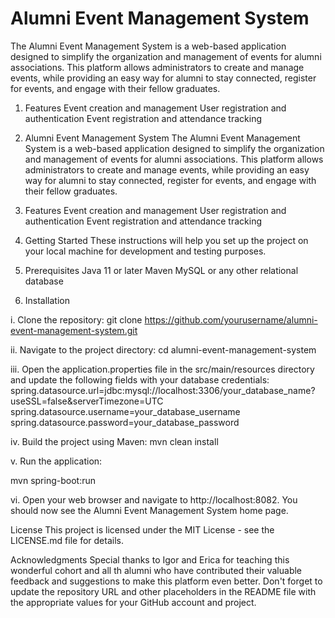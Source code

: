 # Alumni Event Management System


The Alumni Event Management System is a web-based application designed to simplify the organization and management of events for alumni associations. This platform allows administrators to create and manage events, while providing an easy way for alumni to stay connected, register for events, and engage with their fellow graduates.

1. Features
Event creation and management
User registration and authentication
Event registration and attendance tracking

2. Alumni Event Management System
The Alumni Event Management System is a web-based application designed to simplify the organization and management of events for alumni associations. This platform allows administrators to create and manage events, while providing an easy way for alumni to stay connected, register for events, and engage with their fellow graduates.

3. Features
Event creation and management
User registration and authentication
Event registration and attendance tracking

4. Getting Started
These instructions will help you set up the project on your local machine for development and testing purposes.

5. Prerequisites
Java 11 or later
Maven
MySQL or any other relational database



6. Installation

i. Clone the repository:
git clone https://github.com/yourusername/alumni-event-management-system.git

ii. Navigate to the project directory:
cd alumni-event-management-system

iii. Open the application.properties file in the src/main/resources directory and update the following fields with your database credentials:
spring.datasource.url=jdbc:mysql://localhost:3306/your_database_name?useSSL=false&serverTimezone=UTC
spring.datasource.username=your_database_username
spring.datasource.password=your_database_password

iv. Build the project using Maven:
mvn clean install

v. Run the application:

mvn spring-boot:run

vi. Open your web browser and navigate to http://localhost:8082. You should now see the Alumni Event Management System home page.

License
This project is licensed under the MIT License - see the LICENSE.md file for details.


Acknowledgments
Special thanks to Igor and Erica for teaching this wonderful cohort and all th alumni who have contributed their valuable feedback and suggestions to make this platform even better.
Don't forget to update the repository URL and other placeholders in the README file with the appropriate values for your GitHub account and project.
